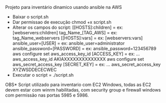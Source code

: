 Projeto para inventário dinamico usando ansible na AWS

- Baixar o script.sh
- Dar permissao de execução chmod +x script.sh
- Alterar os campos do script:
    [[HOSTS]:children] = ex: [webservers:children]
    tag_Name_[TAG_AWS] = ex: tag_Name_webservers
    [[HOSTS]:vars] = ex: [webservers:vars]
    ansible_user=[USER] = ex: ansible_user=administrator
    ansible_password=[PASSWORD] = ex: ansible_password=123456789
    aws configure set aws_access_key_id [ACCESS_KEY] = ex: ... aws_access_key_id AKIAXXXXXXXXXXXXXX 
    aws configure set aws_secret_access_key  [SECRET_KEY] = ex: ... aws_secret_access_key XYZWSDDECECWEC
- Executar o script = ./script.sh

OBS* Script utilizado para inventario com EC2 Windows, todas as EC2 devem estar com winrm habilitadas,
com security group e firewall windows com permissão nas portas 5985 e 5986.


